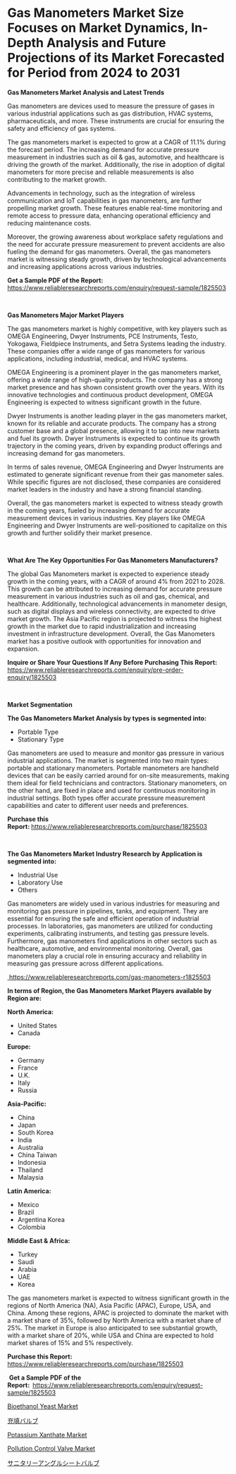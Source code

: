 <p><h1>Gas Manometers Market Size Focuses on Market Dynamics, In-Depth Analysis and Future Projections of its Market Forecasted for Period from 2024 to 2031</h1></p><p><strong>Gas Manometers Market Analysis and Latest Trends</strong></p>
<p><p>Gas manometers are devices used to measure the pressure of gases in various industrial applications such as gas distribution, HVAC systems, pharmaceuticals, and more. These instruments are crucial for ensuring the safety and efficiency of gas systems.</p><p>The gas manometers market is expected to grow at a CAGR of 11.1% during the forecast period. The increasing demand for accurate pressure measurement in industries such as oil & gas, automotive, and healthcare is driving the growth of the market. Additionally, the rise in adoption of digital manometers for more precise and reliable measurements is also contributing to the market growth.</p><p>Advancements in technology, such as the integration of wireless communication and IoT capabilities in gas manometers, are further propelling market growth. These features enable real-time monitoring and remote access to pressure data, enhancing operational efficiency and reducing maintenance costs.</p><p>Moreover, the growing awareness about workplace safety regulations and the need for accurate pressure measurement to prevent accidents are also fueling the demand for gas manometers. Overall, the gas manometers market is witnessing steady growth, driven by technological advancements and increasing applications across various industries.</p></p>
<p><strong>Get a Sample PDF of the Report:&nbsp;</strong> <a href="https://www.reliableresearchreports.com/enquiry/request-sample/1825503">https://www.reliableresearchreports.com/enquiry/request-sample/1825503</a></p>
<p>&nbsp;</p>
<p><strong>Gas Manometers Major Market Players</strong></p>
<p><p>The gas manometers market is highly competitive, with key players such as OMEGA Engineering, Dwyer Instruments, PCE Instruments, Testo, Yokogawa, Fieldpiece Instruments, and Setra Systems leading the industry. These companies offer a wide range of gas manometers for various applications, including industrial, medical, and HVAC systems.</p><p>OMEGA Engineering is a prominent player in the gas manometers market, offering a wide range of high-quality products. The company has a strong market presence and has shown consistent growth over the years. With its innovative technologies and continuous product development, OMEGA Engineering is expected to witness significant growth in the future.</p><p>Dwyer Instruments is another leading player in the gas manometers market, known for its reliable and accurate products. The company has a strong customer base and a global presence, allowing it to tap into new markets and fuel its growth. Dwyer Instruments is expected to continue its growth trajectory in the coming years, driven by expanding product offerings and increasing demand for gas manometers.</p><p>In terms of sales revenue, OMEGA Engineering and Dwyer Instruments are estimated to generate significant revenue from their gas manometer sales. While specific figures are not disclosed, these companies are considered market leaders in the industry and have a strong financial standing.</p><p>Overall, the gas manometers market is expected to witness steady growth in the coming years, fueled by increasing demand for accurate measurement devices in various industries. Key players like OMEGA Engineering and Dwyer Instruments are well-positioned to capitalize on this growth and further solidify their market presence.</p></p>
<p>&nbsp;</p>
<p><strong>What Are The Key Opportunities For Gas Manometers Manufacturers?</strong></p>
<p><p>The global Gas Manometers market is expected to experience steady growth in the coming years, with a CAGR of around 4% from 2021 to 2028. This growth can be attributed to increasing demand for accurate pressure measurement in various industries such as oil and gas, chemical, and healthcare. Additionally, technological advancements in manometer design, such as digital displays and wireless connectivity, are expected to drive market growth. The Asia Pacific region is projected to witness the highest growth in the market due to rapid industrialization and increasing investment in infrastructure development. Overall, the Gas Manometers market has a positive outlook with opportunities for innovation and expansion.</p></p>
<p><strong>Inquire or Share Your Questions If Any Before Purchasing This Report:</strong> <a href="https://www.reliableresearchreports.com/enquiry/pre-order-enquiry/1825503">https://www.reliableresearchreports.com/enquiry/pre-order-enquiry/1825503</a></p>
<p>&nbsp;</p>
<p><strong>Market Segmentation</strong></p>
<p><strong>The Gas Manometers Market Analysis by types is segmented into:</strong></p>
<p><ul><li>Portable Type</li><li>Stationary Type</li></ul></p>
<p><p>Gas manometers are used to measure and monitor gas pressure in various industrial applications. The market is segmented into two main types: portable and stationary manometers. Portable manometers are handheld devices that can be easily carried around for on-site measurements, making them ideal for field technicians and contractors. Stationary manometers, on the other hand, are fixed in place and used for continuous monitoring in industrial settings. Both types offer accurate pressure measurement capabilities and cater to different user needs and preferences.</p></p>
<p><strong>Purchase this Report:&nbsp;</strong><a href="https://www.reliableresearchreports.com/purchase/1825503">https://www.reliableresearchreports.com/purchase/1825503</a></p>
<p>&nbsp;</p>
<p><strong>The Gas Manometers Market Industry Research by Application is segmented into:</strong></p>
<p><ul><li>Industrial Use</li><li>Laboratory Use</li><li>Others</li></ul></p>
<p><p>Gas manometers are widely used in various industries for measuring and monitoring gas pressure in pipelines, tanks, and equipment. They are essential for ensuring the safe and efficient operation of industrial processes. In laboratories, gas manometers are utilized for conducting experiments, calibrating instruments, and testing gas pressure levels. Furthermore, gas manometers find applications in other sectors such as healthcare, automotive, and environmental monitoring. Overall, gas manometers play a crucial role in ensuring accuracy and reliability in measuring gas pressure across different applications.</p></p>
<p><a href="https://www.reliableresearchreports.com/gas-manometers-r1825503">&nbsp;https://www.reliableresearchreports.com/gas-manometers-r1825503</a></p>
<p><strong>In terms of Region, the Gas Manometers Market Players available by Region are:</strong></p>
<p>
    <p> <strong> North America: </strong>
        <ul>
            <li>United States</li>
            <li>Canada</li>
        </ul>
        </p> 
    <p> <strong> Europe: </strong>
        <ul>
            <li>Germany</li>
            <li>France</li>
            <li>U.K.</li>
            <li>Italy</li>
            <li>Russia</li>
        </ul>
        </p> 
    <p> <strong> Asia-Pacific: </strong>
        <ul>
            <li>China</li>
            <li>Japan</li>
            <li>South Korea</li>
            <li>India</li>
            <li>Australia</li>
            <li>China Taiwan</li>
            <li>Indonesia</li>
            <li>Thailand</li>
            <li>Malaysia</li>
        </ul>
        </p> 
    <p> <strong> Latin America: </strong>
        <ul>
            <li>Mexico</li>
            <li>Brazil</li>
            <li>Argentina Korea</li>
            <li>Colombia</li>
        </ul>
        </p> 
    <p> <strong> Middle East & Africa: </strong>
        <ul>
            <li>Turkey</li>
            <li>Saudi</li>
            <li>Arabia</li>
            <li>UAE</li>
            <li>Korea</li>
        </ul>
    </p>
    </p>
<p><p>The gas manometers market is expected to witness significant growth in the regions of North America (NA), Asia Pacific (APAC), Europe, USA, and China. Among these regions, APAC is projected to dominate the market with a market share of 35%, followed by North America with a market share of 25%. The market in Europe is also anticipated to see substantial growth, with a market share of 20%, while USA and China are expected to hold market shares of 15% and 5% respectively.</p></p>
<p><strong>Purchase this Report: </strong><a href="https://www.reliableresearchreports.com/purchase/1825503">https://www.reliableresearchreports.com/purchase/1825503</a></p>
<p>&nbsp;<strong>Get a Sample PDF of the Report:&nbsp;&nbsp;</strong><a href="https://www.reliableresearchreports.com/enquiry/request-sample/1825503">https://www.reliableresearchreports.com/enquiry/request-sample/1825503</a></p>
<p><strong></strong></p>
<p><p><a href="https://issuu.com/reportprime-2/docs/bioethanol-yeast-market-size-2030.pptx">Bioethanol Yeast Market</a></p><p><a href="https://github.com/ReganWisoky2023/Market-Research-Report-List-1/blob/main/327714130926.md">充填バルブ</a></p><p><a href="https://issuu.com/reportprime-2/docs/potassium-xanthate-market-size-2030.pptx">Potassium Xanthate Market</a></p><p><a href="https://github.com/shotows/Market-Research-Report-List-2/blob/main/pollution-control-valve-market.md">Pollution Control Valve Market</a></p><p><a href="https://github.com/cbigkbh02719/Market-Research-Report-List-1/blob/main/514610530925.md">サニタリーアングルシートバルブ</a></p></p>